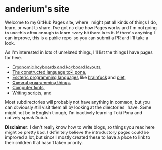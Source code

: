 # anderium's site

Welcome to my GitHub Pages site, where I might put all kinds of things I do, learn, or want to share.  I've got no clue
how Pages works and I'm not going to use this often enough to learn every bit there is to it.  If there's anything I
can improve, this is a public repo, so you can submit a PR and I'll take a look.

As I'm interested in lots of unrelated things, I'll list the things I have pages for here.

* [Ergonomic keyboards and keyboard layouts](./keyboards/readme.md),
* [The constructed language toki pona](./toki-pona/readme.md),
* [Esoteric programming languages](./programming/esoteric-languages.md) like [brainfuck](./programming/brainfuck/readme.md) and [piet](./programming/piet/readme.md),
* [General programming things](./programming/readme.md),
* [Computer fonts](./fonts/readme.md),
* [Writing scripts](./writing-scripts/readme.md), and

Most subdirectories will probably not have anything in common, but you can obviously still visit them all by looking at
the directories I have.  Some might not be in English though, I'm inactively learning Toki Pona and natively speak
Dutch.

**Disclaimer:** I don't really know how to write blogs, so things you read here might be pretty bad.  I definitely
believe the introductory pages could be improved a lot, but since I mostly created these to have a place to link to
their children that hasn't taken priority.
